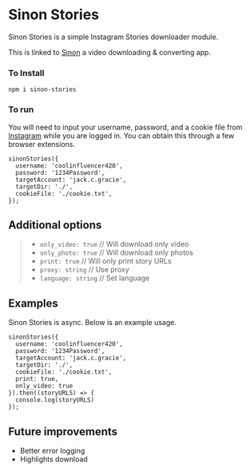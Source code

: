 # Sinon Stories

Sinon Stories is a simple Instagram Stories downloader module.

This is linked to [Sinon](https://github.com/JCGithu/sinon) a video downloading & converting app.

### To Install

`npm i sinon-stories`

### To run

You will need to input your username, password, and a cookie file from [Instagram](https://instagram.com) while you are logged in. You can obtain this through a few browser extensions.

```JS
sinonStories({
  username: 'coolinfluencer420',
  password: '1234Password',
  targetAccount: 'jack.c.gracie',
  targetDir: './',
  cookieFile: './cookie.txt',
});
```

## Additional options

> - `only_video: true` // Will download only video
> - `only_photo: true` // Will download only photos
> - `print: true` // Will only print story URLs
> - `proxy: string` // Use proxy
> - `language: string` // Set language

## Examples

Sinon Stories is async. Below is an example usage.

```JS
sinonStories({
  username: 'coolinfluencer420',
  password: '1234Password',
  targetAccount: 'jack.c.gracie',
  targetDir: './',
  cookieFile: './cookie.txt',
  print: true,
  only_video: true
}).then((storyURLS) => {
  console.log(storyURLS)
});
```

## Future improvements

- Better error logging
- Highlights download
